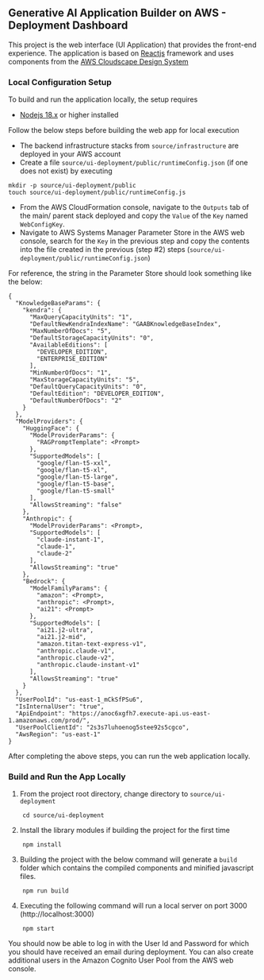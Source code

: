 ## Generative AI Application Builder on AWS - Deployment Dashboard

This project is the web interface (UI Application) that provides the front-end experience. The application is
based on [Reactjs](https://react.dev/) framework and uses components from the [AWS Cloudscape Design System](https://cloudscape.design/)

### Local Configuration Setup

To build and run the application locally, the setup requires

-   [Nodejs 18.x](https://nodejs.org/en) or higher installed

Follow the below steps before building the web app for local execution

-   The backend infrastructure stacks from `source/infrastructure` are deployed in your AWS account
-   Create a file `source/ui-deployment/public/runtimeConfig.json` (if one does not exist) by executing

```
mkdir -p source/ui-deployment/public
touch source/ui-deployment/public/runtimeConfig.js
```

-   From the AWS CloudFormation console, navigate to the `Outputs` tab of the main/ parent stack deployed and copy the `Value` of the `Key` named `WebConfigKey`.
-   Navigate to AWS Systems Manager Parameter Store in the AWS web console, search for the `Key` in the previous step and copy the contents into the file created in the previous (step #2) steps (`source/ui-deployment/public/runtimeConfig.json`)

For reference, the string in the Parameter Store should look something like the below:

```
{
  "KnowledgeBaseParams": {
    "kendra": {
      "MaxQueryCapacityUnits": "1",
      "DefaultNewKendraIndexName": "GAABKnowledgeBaseIndex",
      "MaxNumberOfDocs": "5",
      "DefaultStorageCapacityUnits": "0",
      "AvailableEditions": [
        "DEVELOPER_EDITION",
        "ENTERPRISE_EDITION"
      ],
      "MinNumberOfDocs": "1",
      "MaxStorageCapacityUnits": "5",
      "DefaultQueryCapacityUnits": "0",
      "DefaultEdition": "DEVELOPER_EDITION",
      "DefaultNumberOfDocs": "2"
    }
  },
  "ModelProviders": {
    "HuggingFace": {
      "ModelProviderParams": {
        "RAGPromptTemplate": <Prompt>
      },
      "SupportedModels": [
        "google/flan-t5-xxl",
        "google/flan-t5-xl",
        "google/flan-t5-large",
        "google/flan-t5-base",
        "google/flan-t5-small"
      ],
      "AllowsStreaming": "false"
    },
    "Anthropic": {
      "ModelProviderParams": <Prompt>,
      "SupportedModels": [
        "claude-instant-1",
        "claude-1",
        "claude-2"
      ],
      "AllowsStreaming": "true"
    },
    "Bedrock": {
      "ModelFamilyParams": {
        "amazon": <Prompt>,
        "anthropic": <Prompt>,
        "ai21": <Prompt>
      },
      "SupportedModels": [
        "ai21.j2-ultra",
        "ai21.j2-mid",
        "amazon.titan-text-express-v1",
        "anthropic.claude-v1",
        "anthropic.claude-v2",
        "anthropic.claude-instant-v1"
      ],
      "AllowsStreaming": "true"
    }
  },
  "UserPoolId": "us-east-1_mCkSfPSu6",
  "IsInternalUser": "true",
  "ApiEndpoint": "https://anoc6xgfh7.execute-api.us-east-1.amazonaws.com/prod/",
  "UserPoolClientId": "2s3s7luhoenog5stee92s5cgco",
  "AwsRegion": "us-east-1"
}
```

After completing the above steps, you can run the web application locally.

### Build and Run the App Locally

1. From the project root directory, change directory to `source/ui-deployment`

```
    cd source/ui-deployment
```

2. Install the library modules if building the project for the first time

```
    npm install
```

3. Building the project with the below command will generate a `build` folder which contains
   the compiled components and minified javascript files.

```
    npm run build
```

4. Executing the following command will run a local server on port 3000 (http://localhost:3000)

```
    npm start
```

You should now be able to log in with the User Id and Password for which you should have received an email during deployment. You can also
create additional users in the Amazon Cognito User Pool from the AWS web console.
